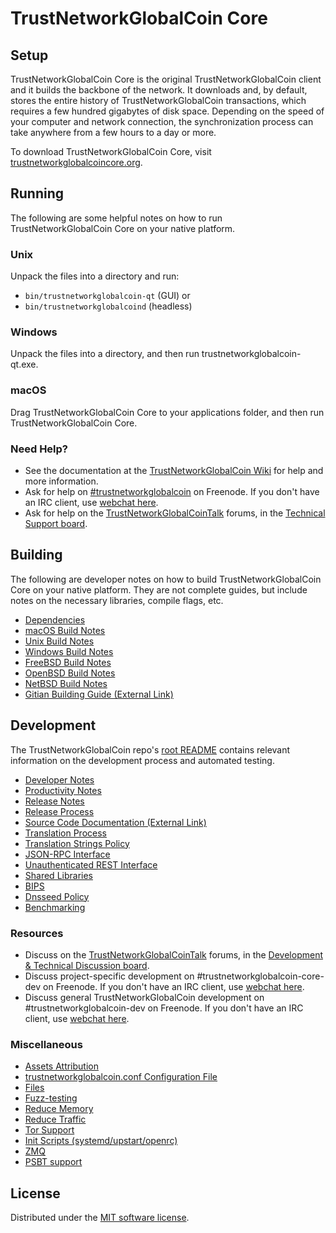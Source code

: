 TrustNetworkGlobalCoin Core
=============

Setup
---------------------
TrustNetworkGlobalCoin Core is the original TrustNetworkGlobalCoin client and it builds the backbone of the network. It downloads and, by default, stores the entire history of TrustNetworkGlobalCoin transactions, which requires a few hundred gigabytes of disk space. Depending on the speed of your computer and network connection, the synchronization process can take anywhere from a few hours to a day or more.

To download TrustNetworkGlobalCoin Core, visit [trustnetworkglobalcoincore.org](https://trustnetworkglobalcoincore.org/en/download/).

Running
---------------------
The following are some helpful notes on how to run TrustNetworkGlobalCoin Core on your native platform.

### Unix

Unpack the files into a directory and run:

- `bin/trustnetworkglobalcoin-qt` (GUI) or
- `bin/trustnetworkglobalcoind` (headless)

### Windows

Unpack the files into a directory, and then run trustnetworkglobalcoin-qt.exe.

### macOS

Drag TrustNetworkGlobalCoin Core to your applications folder, and then run TrustNetworkGlobalCoin Core.

### Need Help?

* See the documentation at the [TrustNetworkGlobalCoin Wiki](https://en.trustnetworkglobalcoin.it/wiki/Main_Page)
for help and more information.
* Ask for help on [#trustnetworkglobalcoin](https://webchat.freenode.net/#trustnetworkglobalcoin) on Freenode. If you don't have an IRC client, use [webchat here](https://webchat.freenode.net/#trustnetworkglobalcoin).
* Ask for help on the [TrustNetworkGlobalCoinTalk](https://trustnetworkglobalcointalk.org/) forums, in the [Technical Support board](https://trustnetworkglobalcointalk.org/index.php?board=4.0).

Building
---------------------
The following are developer notes on how to build TrustNetworkGlobalCoin Core on your native platform. They are not complete guides, but include notes on the necessary libraries, compile flags, etc.

- [Dependencies](dependencies.md)
- [macOS Build Notes](build-osx.md)
- [Unix Build Notes](build-unix.md)
- [Windows Build Notes](build-windows.md)
- [FreeBSD Build Notes](build-freebsd.md)
- [OpenBSD Build Notes](build-openbsd.md)
- [NetBSD Build Notes](build-netbsd.md)
- [Gitian Building Guide (External Link)](https://github.com/trustnetworkglobalcoin-core/docs/blob/master/gitian-building.md)

Development
---------------------
The TrustNetworkGlobalCoin repo's [root README](/README.md) contains relevant information on the development process and automated testing.

- [Developer Notes](developer-notes.md)
- [Productivity Notes](productivity.md)
- [Release Notes](release-notes.md)
- [Release Process](release-process.md)
- [Source Code Documentation (External Link)](https://doxygen.trustnetworkglobalcoincore.org/)
- [Translation Process](translation_process.md)
- [Translation Strings Policy](translation_strings_policy.md)
- [JSON-RPC Interface](JSON-RPC-interface.md)
- [Unauthenticated REST Interface](REST-interface.md)
- [Shared Libraries](shared-libraries.md)
- [BIPS](bips.md)
- [Dnsseed Policy](dnsseed-policy.md)
- [Benchmarking](benchmarking.md)

### Resources
* Discuss on the [TrustNetworkGlobalCoinTalk](https://trustnetworkglobalcointalk.org/) forums, in the [Development & Technical Discussion board](https://trustnetworkglobalcointalk.org/index.php?board=6.0).
* Discuss project-specific development on #trustnetworkglobalcoin-core-dev on Freenode. If you don't have an IRC client, use [webchat here](https://webchat.freenode.net/#trustnetworkglobalcoin-core-dev).
* Discuss general TrustNetworkGlobalCoin development on #trustnetworkglobalcoin-dev on Freenode. If you don't have an IRC client, use [webchat here](https://webchat.freenode.net/#trustnetworkglobalcoin-dev).

### Miscellaneous
- [Assets Attribution](assets-attribution.md)
- [trustnetworkglobalcoin.conf Configuration File](trustnetworkglobalcoin-conf.md)
- [Files](files.md)
- [Fuzz-testing](fuzzing.md)
- [Reduce Memory](reduce-memory.md)
- [Reduce Traffic](reduce-traffic.md)
- [Tor Support](tor.md)
- [Init Scripts (systemd/upstart/openrc)](init.md)
- [ZMQ](zmq.md)
- [PSBT support](psbt.md)

License
---------------------
Distributed under the [MIT software license](/COPYING).
